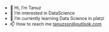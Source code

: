 - 👋 Hi, I’m Tanuz
- 👀 I’m interested in DataScience
- 🌱 I’m currently learning Data Science in platzi
- 📫 How to reach me tanuzssn@outlook.com
